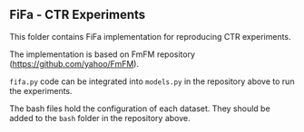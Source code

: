 ## FiFa - CTR Experiments

This folder contains FiFa implementation for reproducing CTR experiments.

The implementation is based on FmFM repository (https://github.com/yahoo/FmFM). 

`fifa.py` code can be integrated into `models.py` in the repository above to run the experiments. 

The bash files hold the configuration of each dataset. They should be added to the `bash` folder in the repository above.   

